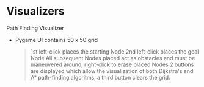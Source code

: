 # Visualizers

Path Finding Visualizer
  - Pygame UI contains 50 x 50 grid
    > 1st left-click places the starting Node
    > 2nd left-click places the goal Node
    > All subsequent Nodes placed act as obstacles and must be maneuvered around, right-click to erase placed Nodes
    > 2 buttons are displayed which allow the visualization of both Dijkstra's and A* path-finding algoritms, a third button clears the grid.
